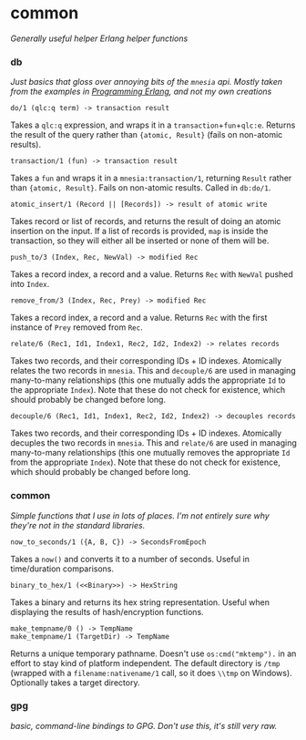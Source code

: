 # common
*Generally useful helper Erlang helper functions*

### db
*Just basics that gloss over annoying bits of the `mnesia` api. Mostly taken from the examples in [Programming Erlang](http://pragprog.com/book/jaerlang/programming-erlang), and not my own creations*

    do/1 (qlc:q term) -> transaction result
    
Takes a `qlc:q` expression, and wraps it in a `transaction`+`fun`+`qlc:e`. Returns the result of the query rather than `{atomic, Result}` (fails on non-atomic results).

    transaction/1 (fun) -> transaction result

Takes a `fun` and wraps it in a `mnesia:transaction/1`, returning `Result` rather than `{atomic, Result}`. Fails on non-atomic results. Called in `db:do/1`.

    atomic_insert/1 (Record || [Records]) -> result of atomic write
    
Takes record or list of records, and returns the result of doing an atomic insertion on the input. If a list of records is provided, `map` is inside the transaction, so they will either all be inserted or none of them will be.

    push_to/3 (Index, Rec, NewVal) -> modified Rec

Takes a record index, a record and a value. Returns `Rec` with `NewVal` pushed into `Index`.

    remove_from/3 (Index, Rec, Prey) -> modified Rec
    
Takes a record index, a record and a value. Returns `Rec` with the first instance of `Prey` removed from `Rec`.

    relate/6 (Rec1, Id1, Index1, Rec2, Id2, Index2) -> relates records

Takes two records, and their corresponding IDs + ID indexes. Atomically relates the two records in `mnesia`. This and `decouple/6` are used in managing many-to-many relationships (this one mutually adds the appropriate `Id` to the appropriate `Index`). Note that these do not check for existence, which should probably be changed before long.

    decouple/6 (Rec1, Id1, Index1, Rec2, Id2, Index2) -> decouples records
    
Takes two records, and their corresponding IDs + ID indexes. Atomically decuples the two records in `mnesia`. This and `relate/6` are used in managing many-to-many relationships (this one mutually removes the appropriate `Id` from the appropriate `Index`). Note that these do not check for existence, which should probably be changed before long.

### common
*Simple functions that I use in lots of places. I'm not entirely sure why they're not in the standard libraries.*

    now_to_seconds/1 ({A, B, C}) -> SecondsFromEpoch
    
Takes a `now()` and converts it to a number of seconds. Useful in time/duration comparisons.

    binary_to_hex/1 (<<Binary>>) -> HexString
    
Takes a binary and returns its hex string representation. Useful when displaying the results of hash/encryption functions.

    make_tempname/0 () -> TempName
    make_tempname/1 (TargetDir) -> TempName
    
Returns a unique temporary pathname. Doesn't use `os:cmd("mktemp").` in an effort to stay kind of platform independent. The default directory is `/tmp` (wrapped with a `filename:nativename/1` call, so it does `\\tmp` on Windows). Optionally takes a target directory.

### gpg
*basic, command-line bindings to GPG. Don't use this, it's still very raw.*
